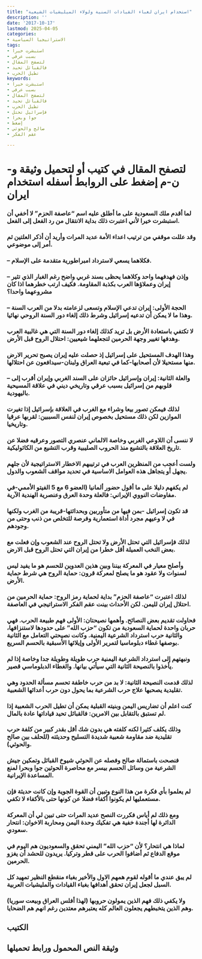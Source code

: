 ```yaml
---
title: "استخدام ايران لغباء القيادات السنية ولولاء الميليشيات الشيعية"
description: ''
date: '2017-10-17'
lastmod: 2025-04-05
categories:
- الاستراتيجيا السياسية
tags:
- استبشرت خيرا
- بسبب عرقي
- لتصفح المقال
- فالقبائل تحيد
- تطيل الحرب
keywords:
- استبشرت خيرا
- بسبب عرقي
- لتصفح المقال
- فالقبائل تحيد
- تطيل الحرب
- فإسرائيل تحتل
- جوا وبحرا
- إضغط
- صالح والحوثي
- عقم الفكر

---
```

# **لتصفح المقال في كتيب أو لتحميل وثيقة و-ن-م إضغط على الروابط أسفله** **استخدام ايران**

### لما أقدم ملك السعودية على ما أطلق عليه اسم “عاصفة الحزم” لا أخفي أن استبشرت خيرا لأني اعتبرت ذلك بداية الانتقال من رد الفعل إلى الفعل.

### وقد عللت موقفي من ترتيب اعداء الأمة عديد المرات وأريد أن أذكر العلتين ثم أمر إلى موضوعي.

### – فكلاهما يسعي لاسترداد امبراطورية متقدمة على الإسلام.

### – وإذن فهدفهما واحد وكلاهما يحظى بسند غربي واضح رغم الغبار الذي تثير إيران وعملاؤها العرب بكذبة المقاومة. فكيف ارتب خطرهما اذا كان مشروعهما واحدا؟

### – الحجة الأولى: إيران تدعي الإسلام وتسعى لزعامته بدلا من العرب السنة وهذا ما لا يمكن أن تدعيه إسرائيل وشرط ذلك إلغاء دور السنة الروحي نهائيا.

### لا تكتفي باستعادة الأرض بل تريد كذلك إلغاء دور السنة التي هي غالبية العرب وهدفها تغيير وجهة الحرمين لتجعلهما شيعيين: احتلال الروح قبل الأرض.

### وهذا الهدف المستحيل على إسرائيل إذ حصلت عليه إيران يصبح تحرير الارض منها مستحيلا لأن أصحابها-كما في تبعية العراق ولبنان-سيدافعون عن احتلالها.

### – والعلة الثانية: إيران وإسرائيل حائزان على السند الغربي وإيران أقرب إلى قلوبهم من إسرائيل بسبب عرقي وتاريخي ديني في علاقة المسيحية باليهودية.

### لذلك فيمكن تصور بيعا وشراء مع الغرب في العلاقة بإسرائيل إذا تغيرت الموازين لكن ذلك مستحيل بخصوص إيران لنفس السببين: لقربها عرقيا وتاريخيا.

### لا ننسى أن اللاوعي الغربي وخاصة الالماني عنصري التصور وعرقيه فضلا عن تاريخ العلاقة بالتشيع منذ الحروب الصليبية وقرب التشيع من الكاثوليكية.

### ولست أعجب من المنظرين العرب في ترتيبهم الاخطار الاستراتيجية لأن جلهم يجهل أو يتجاهل هذه العوامل الاساسية في تحديد مواقف الشعوب والدول.

### لم يكفهم دليلا على ما أقول حضور ألمانيا (العضو 6 مع 5 الفيتو الأممي-في مفاوضات النووي الإيراني: فالعلة وحدة العرق وعنصرية الهندية الآرية.

### قد تكون إسرائيل -بمن فيها من متأوربين وبحداثتها-قريبة من الغرب ولكنها في لا وعيهم مجرد أداة استعمارية وفرصة للتخلص من ذنب وحتى من وجودهم.

### لذلك فإسرائيل التي تحتل الأرض ولا تحتل الروح عند الشعوب وإن فعلت مع بعض النخب العميلة أقل خطرا من إيران التي تحتل الروح قبل الارض.

### وأصلح معيار في المعركة بيننا وبين هذين العدوين للحسم هو ما يفيد ليس لسنوات ولا عقود هو ما يصلح لمعركة قرون: حماية الروح هي شرط حماية الأرض.

### لذلك اعتبرت “عاصفة الحزم” بداية لحماية رمز الروح: حماية الحرمين من احتلال إيران لليمن. لكن الأحداث بينت عقم الفكر الاستراتيجي في العاصفة.

### فحاولت تقديم بعض النصائح. وأهمها نصيحتان: الأولى فهم طبيعة الحرب. فهي حربان واحدة لحماية السعودية من تكون “حزب الله” على حدودها لاستنزافها، والثانية حرب استرداد الشرعية اليمنية. وكانت نصيحتي التعامل مع الثانية بوصفها غطاء دبلوماسيا لتمرير الأولى وإيلائها الأسبقية بالحسم السريع.

### ونبهتهم إلى استرداد الشرعية اليمنية حرب طويلة وطويلة جدا وخاصة إذا لم يأخذوا بالنصيحة الثانية التي سيأتي بيانها. والغطاء الدبلوماسي قصير.

### لذلك قدمت النصيحة الثانية: لا بد من حرب خاطفة تحسم مسألة الحدود وهي تقليدية يصحبها علاج حرب الشرعية بما يحول دون حرب أعدائها الشعبية.

### كنت اعلم أن تضاريس اليمن وبنيته القبلية يمكن أن تطيل الحرب الشعبية إذا لم تستبق بالتقابل بين الامرين: فالقبائل تحيد قياداتها عادة بالمال.

### وذلك يكلف كثيرا لكنه كلفته هي بدون شك أقل بقدر كبير من كلفة حرب تقليدية ضد مقاومة شعبية شديدة التسليح وحديثته (للحلف بين صالح والحوثي).

### فنصحت باستمالة صالح وفصله عن الحوثي شيوخ القبائل وتمكين جيش الشرعية من وسائل الحسم بيسر مع محاصرة الحوثين جوا وبحرا لمنع المساعدة الإيرانية.

### لم يعلموا بأي فكرة من هذا النوع وتبين أن القوة الجوية وإن كانت حديثة فإن مستعمليها لم يكونوا أكفاء فضلا عن كونها حتى بالأكفاء لا تكفي.

### ومع ذلك لم أياس فكررت النصح عديد المرات حتى تبين لي أن المعركة الدائرة لها أجندة خفية هي تفكيك وحدة اليمن ومحاربة الاخوان: انتحار سعودي.

### لماذا هي انتحار؟ لأن “حزب الله” اليمني تحقق والسعوديون هم اليوم في موقع الدفاع ثم أضافوا الحرب على قطر وتركيا. يريدون للحشد أن يغزو الحرمين.

### لم يبق عندي ما أقوله لقوم همهم الاول والأخير بغباء منقطع النظير تمهيد كل السبل لجعل إيران تحقق أهدافها بغباء القيادات والمليشيات العربية.

### ولا يكفي ذلك فهم الذين يمولون حروبها (لهذا أفلس العراق وبيعت سوريا) وهم الذين يتخبطهم يجعلون العالم كله يعتبرهم معتدين رغم انهم هم الضحايا.

## الكتيب

## وثيقة النص المحمول ورابط تحميلها

###
